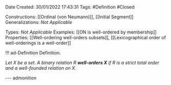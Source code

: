 <br />
<br />

Date Created: 30/01/2022 17:43:31
Tags: #Definition #Closed 

Constructions: [[Ordinal (von Neumann)]], [[Initial Segment]]
Generalizations: _Not Applicable_

Types: _Not Applicable_
Examples: [[ON is well-ordered by membership]]
Properties: [[Well-ordering well-orders subsets]], [[Lexicographical order of well-orderings is a well-order]]

!!! ad-Definition Definition.

_Let $X$ be a set. A binary relation $R$ **well-orders $X$** if $R$ is a strict total order and a well-founded relation on $X$._

--- admonition
